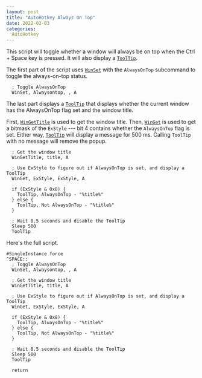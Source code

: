 ```yaml
---
layout: post
title: "AutoHotkey Always On Top"
date: 2022-02-03
categories:
  AutoHotkey
---
```


This script will toggle whether a window will always be on top when the Ctrl + Space key is pressed. It will also display a [`ToolTip`](https://www.autohotkey.com/docs/commands/ToolTip.htm).

The first part of the script uses [`WinSet`](https://www.autohotkey.com/docs/commands/WinSet.htm) with the `AlwaysOnTop` subcommand to toggle the always-on-top status.

```AutoHotkey
  ; Toggle AlwaysOnTop
  WinSet, Alwaysontop, , A
```

The last part displays a [`ToolTip`](https://www.autohotkey.com/docs/commands/ToolTip.htm) that displays whether the current window has the AlwaysOnTop flag set and the window title.

First, [`WinGetTitle`](https://www.autohotkey.com/docs/commands/WinGetTitle.htm) is used to get the window title. Then, [`WinGet`](https://www.autohotkey.com/docs/commands/WinGet.htm) is used to get a bitmask of the `ExStyle` --- bit 4 contains whether the `AlwaysOnTop` flag is set. Either way, [`ToolTip`](https://www.autohotkey.com/docs/commands/ToolTip.htm) will display a message for 500 ms. Calling `ToolTip` with no message will remove the popup.

```AutoHotkey
  ; Get the window title
  WinGetTitle, title, A

  ; Use ExStyle to figure out if AlwaysOnTop is set, and display a ToolTip
  WinGet, ExStyle, ExStyle, A

  if (ExStyle & 0x8) {
    ToolTip, AlwaysOnTop - "%title%"
  } else {
    ToolTip, Not AlwaysOnTop - "%title%"
  }

  ; Wait 0.5 seconds and disable the ToolTip
  Sleep 500
  ToolTip
```

Here's the full script.

```AutoHotkey
#SingleInstance force
^SPACE::
  ; Toggle AlwaysOnTop
  WinSet, Alwaysontop, , A

  ; Get the window title
  WinGetTitle, title, A

  ; Use ExStyle to figure out if AlwaysOnTop is set, and display a ToolTip
  WinGet, ExStyle, ExStyle, A

  if (ExStyle & 0x8) {
    ToolTip, AlwaysOnTop - "%title%"
  } else {
    ToolTip, Not AlwaysOnTop - "%title%"
  }

  ; Wait 0.5 seconds and disable the ToolTip
  Sleep 500
  ToolTip

  return
```
